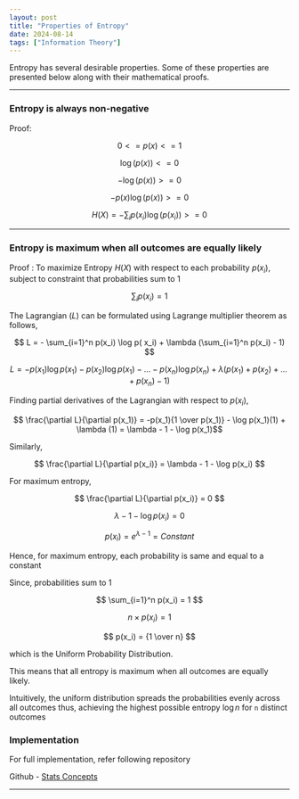 ```yaml
---
layout: post
title: "Properties of Entropy"
date: 2024-08-14
tags: ["Information Theory"]
---
```


Entropy has several desirable properties. Some of these properties are presented below along with their mathematical proofs.

---
### Entropy is always non-negative

Proof:

$$ 0 <= p(x) <= 1 $$

$$ \log (p(x)) <= 0 $$

$$ -\log (p(x)) >= 0 $$

$$ -p(x) \log (p(x)) >= 0 $$

$$ H(X) = -\sum_{i} p(x_i) \log  (p( x_i)) >= 0 $$

---

### Entropy is maximum when all outcomes are equally likely

Proof : To maximize Entropy $H(X)$ with respect to each probability $p(x_i)$, subject to constraint that probabilities sum to 1

$$ \sum_{i} p(x_i) = 1 $$

The Lagrangian $\mathcal(L)$ can be formulated using Lagrange multiplier theorem as follows,

$$ L = - \sum_{i=1}^n p(x_i) \log p( x_i) + \lambda (\sum_{i=1}^n p(x_i) - 1) $$

$$ L = - p(x_1) \log p(x_1) - p(x_2) \log p(x_1) - ... - p(x_n) \log p(x_n) + \lambda (p(x_1) + p(x_2) + ... + p(x_n) - 1) $$

Finding partial derivatives of the Lagrangian with respect to $p(x_i)$,

$$ \frac{\partial L}{\partial p(x_1)} = -p(x_1){1 \over p(x_1)} - \log p(x_1)(1) + \lambda (1) = \lambda - 1 - \log p(x_1)$$

Similarly,

$$ \frac{\partial L}{\partial p(x_i)} = \lambda - 1 - \log p(x_i) $$

For maximum entropy,

$$ \frac{\partial L}{\partial p(x_i)} = 0 $$

$$ \lambda - 1 - \log p(x_i) = 0 $$

$$ p(x_i) = e^{\lambda - 1} = Constant $$

Hence, for maximum entropy, each probability is same and equal to a constant

Since, probabilities sum to 1

$$ \sum_{i=1}^n p(x_i) = 1 $$

$$ n \times p(x_i) = 1 $$

$$ p(x_i) = {1 \over n} $$

which is the Uniform Probability Distribution.

This means that all entropy is maximum when all outcomes are equally likely.

Intuitively, the uniform distribution spreads the probabilities evenly across all outcomes thus, achieving the highest possible entropy 
$\log n$ for `n` distinct outcomes

### Implementation
For full implementation, refer following repository

Github - [Stats Concepts](https://github.com/gouherdanish/stats_concepts/git)

---